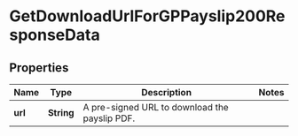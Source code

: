 

# GetDownloadUrlForGPPayslip200ResponseData


## Properties

| Name | Type | Description | Notes |
|------------ | ------------- | ------------- | -------------|
|**url** | **String** | A pre-signed URL to download the payslip PDF. |  |



